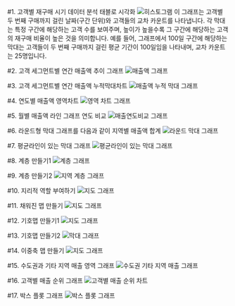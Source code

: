 #1. 고객별 재구매 시기 데이터 분석 태블로 시각화
![히스토그램](히스토그램.png)
이 그래프는 고객별 두 번째 구매까지 걸린 날짜(구간 단위)와 고객들의 교차 카운트를 나타냅니다. 각 막대는 특정 구간에 해당하는 고객 수를 보여주며, 높이가 높을수록 그 구간에 해당하는 고객의 재구매 비율이 높은 것을 의미합니다. 
예를 들어, 그래프에서 100일 구간에 해당하는 막대는 고객들이 두 번째 구매까지 걸린 평균 기간이 100일임을 나타내며, 교차 카운트는 25명입니다.

#2. 고객 세그먼트별 연간 매출액 추이 그래프
![매출액 그래프](연간매출액추이.png)

#3. 고객 세그먼트별 연간 매출액 누적막대차트
![매출액 누적 막대 그래프](누적막대차트.png)

#4. 연도별 매출액 영역차트
![영역 차트 그래프](영역차트.png)

#5. 월별 매출액 라인 그래프 연도 비교
![매출연도비교 그래프](매출연도비교.png)

#6. 라운드형 막대 그래프를  다음과 같이 지역별 매출액 합계
![라운드 막대 그래프](물방울2.png)

#7. 평균라인이 있는 막대 그래프
![평균라인이 있는 막대 그래프](평균.png)

#8. 계층 만들기1
![계층 그래프](계층만들기.png)

#9. 계층 만들기2
![지역 계층 그래프](지역계층.png)

#10. 지리적 역할 부여하기
![지도 그래프](지도그래프.png)

#11. 채워진 맵 만들기
![지도 그래프](지도.png)

#12. 기호맵 만들기1
![지도 그래프](기호맵1.png)

#13. 기호맵 만들기2
![막대 그래프](기호맵2.png)

#14. 이중축 맵 만들기
![지도 그래프](지도2.png)

#15. 수도권과 기타 지역 매출 영역 그래프
![수도권 기타 지역 매출 그래프](수도권영역차트.png)

#16. 고객별 매출 순위 그래프
![고객별 매출 순위 차트](차집합.png)

#17. 박스 플롯 그래프
![박스 플롯 그래프](차이시각화.png)
